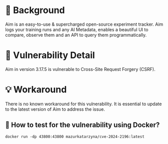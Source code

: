 # :mag_right: Background 
Aim is an easy-to-use & supercharged open-source experiment tracker. Aim logs your training runs and any AI Metadata, enables a beautiful UI to compare, observe them and an API to query them programmatically. 

# :bug: Vulnerability Detail 
Aim in version 3.17.5 is vulnerable to Cross-Site Request Forgery (CSRF). 

# :bulb: Workaround 
There is no known workaround for this vulnerability. It is essential to update to the latest version of Aim to address the issue.


## :whale: How to test for the vulnerability using Docker? 
```
docker run -dp 43800:43800 mazurkatarzyna/cve-2024-2196:latest
```

